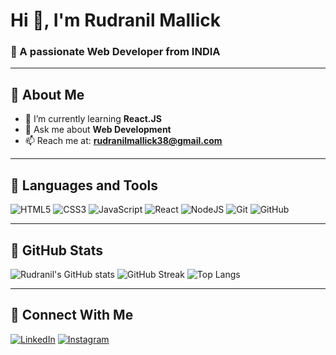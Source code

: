 # Hi 👋, I'm Rudranil Mallick
### 🚀 A passionate Web Developer from INDIA

---

## 🔹 About Me
- 🌱 I’m currently learning **React.JS**
- 💬 Ask me about **Web Development**
- 📫 Reach me at: **rudranilmallick38@gmail.com**

---

## 🔹 Languages and Tools
![HTML5](https://img.shields.io/badge/HTML5-E34F26?style=for-the-badge&logo=html5&logoColor=white)
![CSS3](https://img.shields.io/badge/CSS3-1572B6?style=for-the-badge&logo=css3&logoColor=white)
![JavaScript](https://img.shields.io/badge/JavaScript-yellow?style=for-the-badge&logo=javascript&logoColor=black)
![React](https://img.shields.io/badge/React-20232A?style=for-the-badge&logo=react&logoColor=61DAFB)
![NodeJS](https://img.shields.io/badge/Node.js-43853D?style=for-the-badge&logo=node.js&logoColor=white)
![Git](https://img.shields.io/badge/Git-F05032?style=for-the-badge&logo=git&logoColor=white)
![GitHub](https://img.shields.io/badge/GitHub-181717?style=for-the-badge&logo=github&logoColor=white)

---

## 🔹 GitHub Stats
![Rudranil's GitHub stats](https://github-readme-stats.vercel.app/api?username=rudranilmallick&show_icons=true&theme=radical)
![GitHub Streak](https://github-readme-streak-stats.herokuapp.com/?user=rudranilmallick&theme=radical)
![Top Langs](https://github-readme-stats.vercel.app/api/top-langs/?username=rudranilmallick&layout=compact&theme=radical)

---

## 🔹 Connect With Me
[![LinkedIn](https://img.shields.io/badge/LinkedIn-blue?style=for-the-badge&logo=linkedin)](https://www.linkedin.com/in/rudranil-mallick-226a0b328/)
[![Instagram](https://img.shields.io/badge/Instagram-E4405F?style=for-the-badge&logo=instagram&logoColor=white)](https://instagram.com/YourUsername)
